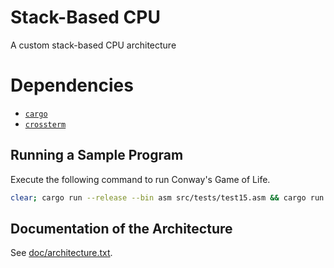 # Stack-Based CPU

A custom stack-based CPU architecture

# Dependencies

- [`cargo`](https://crates.io/crates/cargo)
- [`crossterm`](https://crates.io/crates/crossterm)

## Running a Sample Program

Execute the following command to run Conway's Game of Life.

```bash
clear; cargo run --release --bin asm src/tests/test15.asm && cargo run --release --bin emu src/tests/test15.asm.bin
```

## Documentation of the Architecture

See [doc/architecture.txt](doc/architecture.txt).
